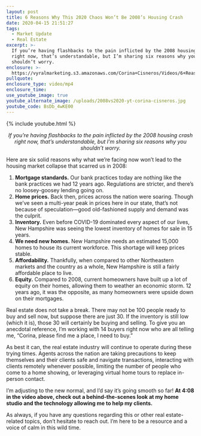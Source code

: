 ```yaml
---
layout: post
title: 6 Reasons Why This 2020 Chaos Won’t Be 2008’s Housing Crash
date: 2020-04-15 21:51:27
tags:
  - Market Update
  - Real Estate
excerpt: >-
  If you’re having flashbacks to the pain inflicted by the 2008 housing crash
  right now, that’s understandable, but I’m sharing six reasons why you
  shouldn’t worry.
enclosure: >-
  https://vyralmarketing.s3.amazonaws.com/Corina+Cisneros/Videos/6+Reasons+Why+This+2020+Chaos+Wont+Be+2008s+Housing+Crash.mp4
pullquote:
enclosure_type: video/mp4
enclosure_time:
use_youtube_image: true
youtube_alternate_image: /uploads/2008vs2020-yt-corina-cisneros.jpg
youtube_code: BsDb_4wKE00
---
```


{% include youtube.html %}

<p style="text-align:center"><em>If you’re having flashbacks to the pain inflicted by the 2008 housing crash right now, that’s understandable, but I’m sharing six reasons why you shouldn’t worry.</em></p>

Here are six solid reasons why what we’re facing now won’t lead to the housing market collapse that scarred us in 2008:&nbsp;

1. **Mortgage standards.** Our bank practices today are nothing like the bank practices we had 12 years ago. Regulations are stricter, and there’s no loosey-goosey lending going on.&nbsp;
2. **Home prices.** Back then, prices across the nation were soaring. Though we’ve seen a multi-year peak in prices here in our state, that’s not because of speculation—good old-fashioned supply and demand was the culprit.&nbsp;
3. **Inventory.** Even before COVID-19 dominated every aspect of our lives, New Hampshire was seeing the lowest inventory of homes for sale in 15 years.&nbsp;
4. **We need new homes.** New Hampshire needs an estimated 15,000 homes to house its current workforce. This shortage will keep prices stable.&nbsp;
5. **Affordability.** Thankfully, when compared to other Northeastern markets and the country as a whole, New Hampshire is still a fairly affordable place to live.&nbsp;
6. **Equity.** Compared to 2008, current homeowners have built up a lot of equity on their homes, allowing them to weather an economic storm. 12 years ago, it was the opposite, as many homeowners were upside down on their mortgages.&nbsp;

Real estate does not take a break. There may not be 100 people ready to buy and sell now, but suppose there are just 30. If the inventory is still low (which it is), those 30 will certainly be buying and selling. To give you an anecdotal reference, I’m working with 14 buyers right now who are all telling me, “Corina, please find me a place, I need to buy.”&nbsp;

As best it can, the real estate industry will continue to operate during these trying times. Agents across the nation are taking precautions to keep themselves and their clients safe and navigate transactions, interacting with clients remotely whenever possible, limiting the number of people who come to a home showing, or leveraging virtual home tours to replace in-person contact.&nbsp;

I’m adjusting to the new normal, and I’d say it’s going smooth so far\! **At 4:08 in the video above, check out a behind-the-scenes look at my home studio and the technology allowing me to help my clients.&nbsp;**

As always, if you have any questions regarding this or other real estate-related topics, don’t hesitate to reach out. I’m here to be a resource and a voice of calm in this wild time.